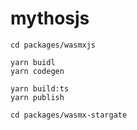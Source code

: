 # mythosjs

```
cd packages/wasmxjs

yarn buidl
yarn codegen

yarn build:ts
yarn publish
```

```
cd packages/wasmx-stargate

```
